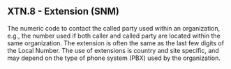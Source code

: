 ## XTN.8 - Extension (SNM)

The numeric code to contact the called party used within an organization, e.g., the number used if both caller and called party are located within the same organization. The extension is often the same as the last few digits of the Local Number. The use of extensions is country and site specific, and may depend on the type of phone system (PBX) used by the organization.
